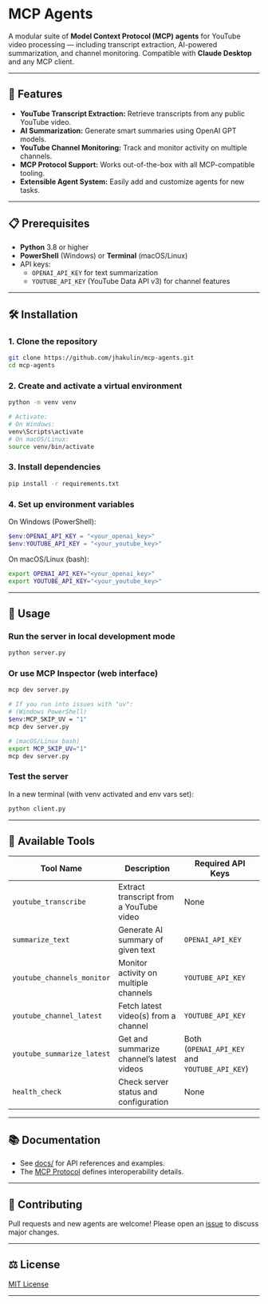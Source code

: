 # MCP Agents

A modular suite of **Model Context Protocol (MCP) agents** for YouTube video processing — including transcript extraction, AI-powered summarization, and channel monitoring. Compatible with **Claude Desktop** and any MCP client.

---

## 🚀 Features

- **YouTube Transcript Extraction:** Retrieve transcripts from any public YouTube video.
- **AI Summarization:** Generate smart summaries using OpenAI GPT models.
- **YouTube Channel Monitoring:** Track and monitor activity on multiple channels.
- **MCP Protocol Support:** Works out-of-the-box with all MCP-compatible tooling.
- **Extensible Agent System:** Easily add and customize agents for new tasks.

---

## 📋 Prerequisites

- **Python** 3.8 or higher  
- **PowerShell** (Windows) or **Terminal** (macOS/Linux)
- API keys:  
  - `OPENAI_API_KEY` for text summarization  
  - `YOUTUBE_API_KEY` (YouTube Data API v3) for channel features

---

## 🛠️ Installation

### 1. Clone the repository

```bash
git clone https://github.com/jhakulin/mcp-agents.git
cd mcp-agents
```

### 2. Create and activate a virtual environment

```bash
python -m venv venv

# Activate:
# On Windows:
venv\Scripts\activate
# On macOS/Linux:
source venv/bin/activate
```

### 3. Install dependencies

```bash
pip install -r requirements.txt
```

### 4. Set up environment variables

On Windows (PowerShell):
```powershell
$env:OPENAI_API_KEY = "<your_openai_key>"
$env:YOUTUBE_API_KEY = "<your_youtube_key>"
```

On macOS/Linux (bash):
```bash
export OPENAI_API_KEY="<your_openai_key>"
export YOUTUBE_API_KEY="<your_youtube_key>"
```

---

## 🏃 Usage

### Run the server in local development mode

```bash
python server.py
```

### Or use MCP Inspector (web interface)

```bash
mcp dev server.py

# If you run into issues with "uv":
# (Windows PowerShell)
$env:MCP_SKIP_UV = "1"
mcp dev server.py

# (macOS/Linux bash)
export MCP_SKIP_UV="1"
mcp dev server.py
```

### Test the server

In a new terminal (with venv activated and env vars set):

```bash
python client.py
```

---

## 🧰 Available Tools

| Tool Name                     | Description                                  | Required API Keys            |
|-------------------------------|----------------------------------------------|------------------------------|
| `youtube_transcribe`          | Extract transcript from a YouTube video      | None                         |
| `summarize_text`              | Generate AI summary of given text            | `OPENAI_API_KEY`             |
| `youtube_channels_monitor`    | Monitor activity on multiple channels        | `YOUTUBE_API_KEY`            |
| `youtube_channel_latest`      | Fetch latest video(s) from a channel         | `YOUTUBE_API_KEY`            |
| `youtube_summarize_latest`    | Get and summarize channel’s latest videos    | Both (`OPENAI_API_KEY` and `YOUTUBE_API_KEY`) |
| `health_check`                | Check server status and configuration        | None                         |

---

## 📚 Documentation

- See [docs/](docs/) for API references and examples.  
- The [MCP Protocol](https://github.com/modelcontext/protocol) defines interoperability details.

---

## 🤝 Contributing

Pull requests and new agents are welcome! Please open an [issue](https://github.com/jhakulin/mcp-agents/issues) to discuss major changes.

---

## ⚖️ License

[MIT License](LICENSE)

---